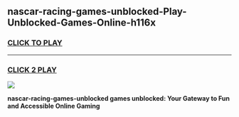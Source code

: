 
## nascar-racing-games-unblocked-Play-Unblocked-Games-Online-h116x
<h3>
<a href="https://premium76.site?title=nascar-racing-games-unblocked&ref=25A">CLICK TO PLAY</a></h3>
<hr>

<h3>
<a href="https://premium76.site?title=nascar-racing-games-unblocked&ref=25A">CLICK 2 PLAY</a>
  
</h3>

<a href="https://premium76.site?title=nascar-racing-games-unblocked&ref=25A"><img src="https://clearcache.store/games.png"></a>


**nascar-racing-games-unblocked games unblocked: Your Gateway to Fun and Accessible Online Gaming**
